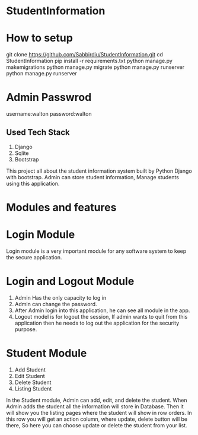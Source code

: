 # StudentInformation

# How to setup

   git clone https://github.com/Sabbirdiu/StudentInformation.git
   cd StudentInformation
   pip install -r requirements.txt
   python manage.py makemigrations
   python manage.py migrate
   python manage.py runserver
   python manage.py runserver

# Admin Passwrod

   username:walton
   password:walton

## Used Tech Stack

1. Django
2. Sqlite
3. Bootstrap

This project all about the student information system built by Python Django with bootstrap. Admin can store student information, Manage students using this application.

# Modules and features

# Login Module

Login module is a very important module for any software system to keep the secure application.

# Login and Logout Module

1. Admin Has the only capacity to log in
2. Admin can change the password.
3. After Admin login into this application, he can see all module in the app.
4. Logout model is for logout the session, If admin wants to quit from this application then he needs to log out the application for the security purpose.

# Student Module

1. Add Student
2. Edit Student
3. Delete Student
4. Listing Student

In the Student module, Admin can add, edit, and delete the student. When Admin adds the student all the information will store in Database. Then it will show you the listing pages where the student will show in row orders. In this row you will get an action column, where update, delete button will be there, So here you can choose update or delete the student from your list.

